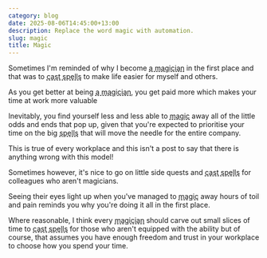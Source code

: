 ```yaml
---
category: blog
date: 2025-08-06T14:45:00+13:00
description: Replace the word magic with automation.
slug: magic
title: Magic
---
```


Sometimes I'm reminded of why I become <span class="plural-magician">a magician</span> in the first place and that was to <span class="cast-spells">cast spells</span> to make life easier for myself and others.

As you get better at being <span class="plural-magician">a magician</span>, you get paid more which makes your time at work more valuable

Inevitably, you find yourself less and less able to <span class="magic">magic</span> away all of the little odds and ends that pop up, given that you're expected to prioritise your time on the big <span class="spells">spells</span> that will move the needle for the entire company.

This is true of every workplace and this isn't a post to say that there is anything wrong with this model!

Sometimes however, it's nice to go on little side quests and <span class="cast-spells">cast spells</span> for colleagues who aren't <span class="magicians">magicians</span>.

Seeing their eyes light up when you've managed to <span class="magic">magic</span> away hours of toil and pain reminds you why you're doing it all in the first place.

Where reasonable, I think every <span class="magician">magician</span> should carve out small slices of time to <span class="cast-spells">cast spells</span> for those who aren't equipped with the ability but of course, that assumes you have enough freedom and trust in your workplace to choose how you spend your time.

<style>
    span.plural-magician,
    span.magician,
    span.magic,
    span.cast-spells,
    span.spells {
        text-decoration: underline;
        text-decoration-style: dashed;
    }

    span.plural-magician:hover,
    span.magician:hover,
    span.magic:hover,
    span.cast-spells:hover,
    span.spells:hover {
        cursor: pointer;
    }
</style>

<script>
    const translation = {
        'plural-magician': {'fake': 'a magician', 'real': 'an engineer'},
        'cast-spells': {'fake': 'cast spells', 'real': 'write automation'},
        'casting-spells': {'fake': 'casting spells', 'real': 'writing automation'},
        'spells': {'fake': 'spells', 'real': 'automation'},
        'magic': {'fake': 'magic', 'real': 'automate'},
        'magician': {'fake': 'magician', 'real': 'engineer'}
    }

    const translationClasses = Object.keys(translation)

    let realityToggle = 'fake'
    function toggleReality() {
        const header = document.querySelector('article > header > h1')
        if (realityToggle === 'fake') {
            realityToggle = 'real'
            header.innerText = 'Engineering'
        } else {
            realityToggle = 'fake'
            header.innerText = 'Magic'
        }
        for (const cls of translationClasses) {
            for (const res of document.querySelectorAll(`span.${cls}`)) {
                res.innerText = translation[cls][realityToggle]
            }
        }
    }

    for (const cls of translationClasses) {
        for (const res of document.querySelectorAll(`span.${cls}`)) {
            res.addEventListener('click', toggleReality)
        }
    }
</script>